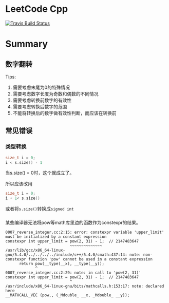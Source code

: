 # LeetCode Cpp

[![Travis Build Status][travis-image]][travis-url]

# Summary

## 数字翻转

Tips:

1. 需要考虑末尾为0的特殊情况
2. 需要考虑数字长度为奇数和偶数的不同情况
3. 需要考虑转换前数字的有效性
4. 需要考虑转换后数字的范围
5. 不能将转换后的数字做有效性判断，而应该在转换前


## 常见错误

### 类型转换
```c++
size_t i = 0;
i < s.size() - 1
```
当s.size() = 0时，这个就成立了。

所以应该改用
```c++
size_t i = 0;
i + 1< s.size()
```
或者将`s.size()`转换成`signed int`


###

某些编译器无法将pow等math库里边的函数作为constexpr的结果。

```
0007_reverse_integer.cc:2:15: error: constexpr variable 'upper_limit' must be initialized by a constant expression
constexpr int upper_limit = pow(2, 31) - 1;  // 2147483647
              ^             ~~~~~~~~~~~~~~
/usr/lib/gcc/x86_64-linux-gnu/5.4.0/../../../../include/c++/5.4.0/cmath:437:14: note: non-constexpr function 'pow' cannot be used in a constant expression
      return pow(__type(__x), __type(__y));
             ^
0007_reverse_integer.cc:2:29: note: in call to 'pow(2, 31)'
constexpr int upper_limit = pow(2, 31) - 1;  // 2147483647
                            ^
/usr/include/x86_64-linux-gnu/bits/mathcalls.h:153:17: note: declared here
__MATHCALL_VEC (pow,, (_Mdouble_ __x, _Mdouble_ __y));
```


[travis-image]: https://travis-ci.org/panzhongxian/leetcode-cpp.svg?branch=master
[travis-url]: https://travis-ci.org/panzhongxian/leetcode-cpp

